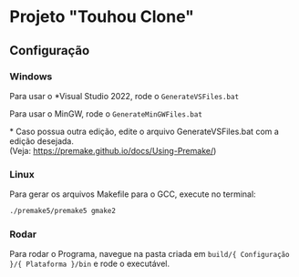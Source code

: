 # Projeto "Touhou Clone"

## Configuração

### Windows

Para usar o \*Visual Studio 2022, rode o `GenerateVSFiles.bat`

Para usar o MinGW, rode o `GenerateMinGWFiles.bat`

\* Caso possua outra edição, edite o arquivo GenerateVSFiles.bat com a edição desejada.  
(Veja: <https://premake.github.io/docs/Using-Premake/>)

### Linux

Para gerar os arquivos Makefile para o GCC, execute no terminal:

```sh
./premake5/premake5 gmake2
```

### Rodar

Para rodar o Programa, navegue na pasta criada em `build/{ Configuração }/{ Plataforma }/bin` e rode o executável.
